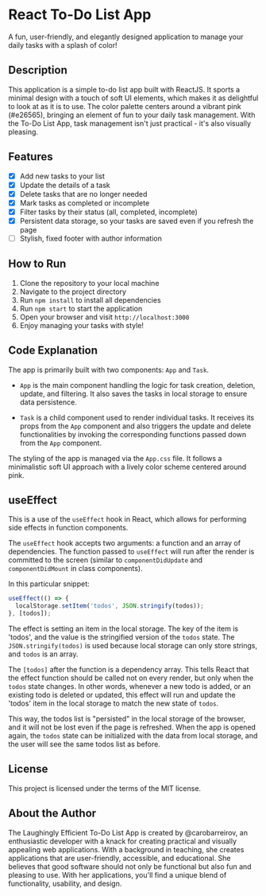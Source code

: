 # React To-Do List App

A fun, user-friendly, and elegantly designed application to manage your daily tasks with a splash of color!

## Description 

This application is a simple to-do list app built with ReactJS. It sports a minimal design with a touch of soft UI elements, which makes it as delightful to look at as it is to use. The color palette centers around a vibrant pink (#e26565), bringing an element of fun to your daily task management. With the To-Do List App, task management isn't just practical - it's also visually pleasing.

## Features

- [X] Add new tasks to your list
- [X] Update the details of a task
- [X] Delete tasks that are no longer needed
- [X] Mark tasks as completed or incomplete
- [X] Filter tasks by their status (all, completed, incomplete)
- [X] Persistent data storage, so your tasks are saved even if you refresh the page
- [ ] Stylish, fixed footer with author information

## How to Run

1. Clone the repository to your local machine
2. Navigate to the project directory
3. Run `npm install` to install all dependencies
4. Run `npm start` to start the application
5. Open your browser and visit `http://localhost:3000`
6. Enjoy managing your tasks with style!

## Code Explanation

The app is primarily built with two components: `App` and `Task`. 

- `App` is the main component handling the logic for task creation, deletion, update, and filtering. It also saves the tasks in local storage to ensure data persistence.

- `Task` is a child component used to render individual tasks. It receives its props from the `App` component and also triggers the update and delete functionalities by invoking the corresponding functions passed down from the `App` component.

The styling of the app is managed via the `App.css` file. It follows a minimalistic soft UI approach with a lively color scheme centered around pink. 

## useEffect 

This is a use of the `useEffect` hook in React, which allows for performing side effects in function components. 

The `useEffect` hook accepts two arguments: a function and an array of dependencies. The function passed to `useEffect` will run after the render is committed to the screen (similar to `componentDidUpdate` and `componentDidMount` in class components).

In this particular snippet:

```javascript
useEffect(() => {
  localStorage.setItem('todos', JSON.stringify(todos));
}, [todos]);
```

The effect is setting an item in the local storage. The key of the item is 'todos', and the value is the stringified version of the `todos` state. The `JSON.stringify(todos)` is used because local storage can only store strings, and `todos` is an array.

The `[todos]` after the function is a dependency array. This tells React that the effect function should be called not on every render, but only when the `todos` state changes. In other words, whenever a new todo is added, or an existing todo is deleted or updated, this effect will run and update the 'todos' item in the local storage to match the new state of `todos`.

This way, the todos list is "persisted" in the local storage of the browser, and it will not be lost even if the page is refreshed. When the app is opened again, the `todos` state can be initialized with the data from local storage, and the user will see the same todos list as before.

## License

This project is licensed under the terms of the MIT license.

## About the Author

The Laughingly Efficient To-Do List App is created by @carobarreirov, an enthusiastic developer with a knack for creating practical and visually appealing web applications. With a background in teaching, she creates applications that are user-friendly, accessible, and educational. She believes that good software should not only be functional but also fun and pleasing to use. With her applications, you'll find a unique blend of functionality, usability, and design.
